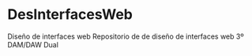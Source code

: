 # DesInterfacesWeb
Diseño de interfaces web
Repositorio de de diseño de interfaces web 3º DAM/DAW Dual
